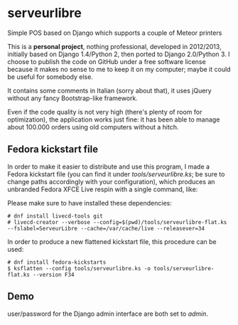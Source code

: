 # serveurlibre
Simple POS based on Django which supports a couple of Meteor printers

This is a **personal project**, nothing professional, developed in 2012/2013, initially based on Django 1.4/Python 2, then ported to Django 2.0/Python 3.
I choose to publish the code on GitHub under a free software license because it makes no sense to me to keep it on my computer; maybe it could be useful for somebody else.

It contains some comments in Italian (sorry about that), it uses jQuery without any fancy Bootstrap-like framework.

Even if the code quality is not very high (there's plenty of room for optimization), the application works just fine: it has been able to manage about 100.000 orders using old computers without a hitch.

## Fedora kickstart file

In order to make it easier to distribute and use this program, I made a Fedora kickstart file (you can find it under *tools/serveurlibre.ks*; be sure to change paths accordingly with your configuration), which produces an unbranded Fedora XFCE Live respin with a single command, like:

Please make sure to have installed these dependencies:

```
# dnf install livecd-tools git
# livecd-creator --verbose --config=$(pwd)/tools/serveurlibre-flat.ks --fslabel=ServeurLibre --cache=/var/cache/live --releasever=34
```

In order to produce a new flattened kickstart file, this procedure can be used:

```
# dnf install fedora-kickstarts
$ ksflatten --config tools/serveurlibre.ks -o tools/serveurlibre-flat.ks --version F34
```

## Demo

user/password for the Django admin interface are both set to *admin*.
